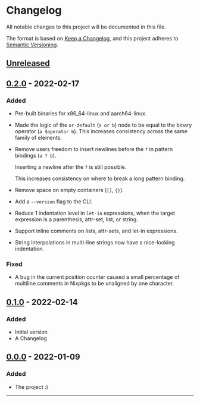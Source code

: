 # Changelog

All notable changes to this project will be documented in this file.

The format is based on [Keep a Changelog](https://keepachangelog.com/en/1.0.0/),
and this project adheres to [Semantic Versioning](https://semver.org/spec/v2.0.0.html).

## [Unreleased]

## [0.2.0] - 2022-02-17

### Added

- Pre-built binaries for x86_64-linux and aarch64-linux.
- Made the logic of the `or-default` (`a or b`) node
  to be equal to the binary operator (`a $operator b`).
  This increases consistency across the same family of elements.
- Remove users freedom to insert newlines
  before the `?` in pattern bindings (`a ? b`).

  Inserting a newline after the `?` is still possible.

  This increases consistency on where to break a long pattern binding.

- Remove space on empty containers (`[]`, `{}`).
- Add a `--version` flag to the CLI.
- Reduce 1 indentation level in `let-in` expressions,
  when the target expression is a parenthesis, attr-set, list, or string.
- Support inline comments on lists, attr-sets, and let-in expressions.
- String interpolations in multi-line strings
  now have a nice-looking indentation.

### Fixed

- A bug in the current position counter
  caused a small percentage of multiline comments in Nixpkgs
  to be unaligned by one character.

## [0.1.0] - 2022-02-14

### Added

- Initial version
- A Changelog

## [0.0.0] - 2022-01-09

### Added

- The project :)

---

[unreleased]: https://github.com/kamadorueda/alejandra/compare/0.2.0...HEAD
[0.2.0]: https://github.com/kamadorueda/alejandra/compare/0.1.0...0.2.0
[0.1.0]: https://github.com/kamadorueda/alejandra/compare/0.0.0...0.1.0
[0.0.0]: https://github.com/kamadorueda/alejandra/compare/6adfbe8516bf6d9e896534e01118e1bc41f65425...0.0.0
